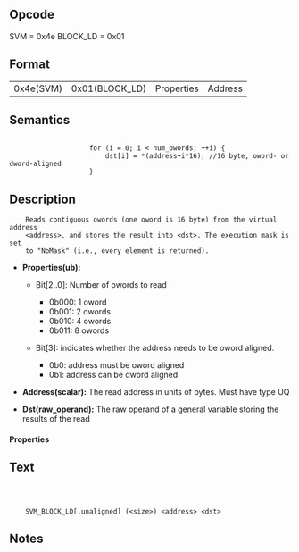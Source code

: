 <!---======================= begin_copyright_notice ============================

Copyright (C) 2020-2022 Intel Corporation

SPDX-License-Identifier: MIT

============================= end_copyright_notice ==========================-->

## Opcode

  SVM = 0x4e
  BLOCK_LD = 0x01

## Format

| | | | |
| --- | --- | --- | --- |
| 0x4e(SVM) | 0x01(BLOCK_LD) | Properties | Address | Dst |


## Semantics


```

                    for (i = 0; i < num_owords; ++i) {
                        dst[i] = *(address+i*16); //16 byte, oword- or dword-aligned
                    }
```

## Description





```
    Reads contiguous owords (one oword is 16 byte) from the virtual address
    <address>, and stores the result into <dst>. The execution mask is set
    to "NoMask" (i.e., every element is returned).
```


- **Properties(ub):**

  - Bit[2..0]: Number of owords to read

    - 0b000:  1 oword
    - 0b001:  2 owords
    - 0b010:  4 owords
    - 0b011:  8 owords
  - Bit[3]: indicates whether the address needs to be oword aligned.

    - 0b0:  address must be oword aligned
    - 0b1:  address can be dword aligned

- **Address(scalar):** The read address in units of bytes. Must have type UQ


- **Dst(raw_operand):** The raw operand of a general variable storing the results of the read


#### Properties




## Text
```



    SVM_BLOCK_LD[.unaligned] (<size>) <address> <dst>
```
## Notes





